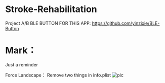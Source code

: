 # Stroke-Rehabilitation
Project A/B
BLE BUTTON FOR THIS APP:
https://github.com/yinzixie/BLE-Button

Mark：
=======
Just a reminder

Force Landscape：
Remove two things in info.plist
![pic](https://img-blog.csdn.net/20170820115310049?watermark/2/text/aHR0cDovL2Jsb2cuY3Nkbi5uZXQvTGxpbmdtaWFv/font/5a6L5L2T/fontsize/400/fill/I0JBQkFCMA==/dissolve/70/gravity/Center "orientattion")
